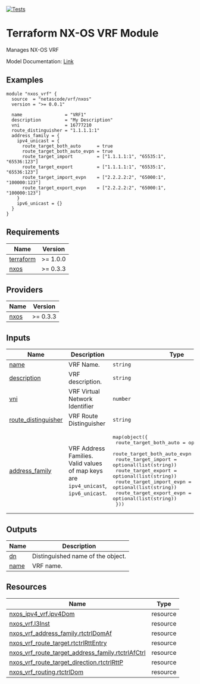 <!-- BEGIN_TF_DOCS -->
[![Tests](https://github.com/netascode/terraform-nxos-vrf/actions/workflows/test.yml/badge.svg)](https://github.com/netascode/terraform-nxos-vrf/actions/workflows/test.yml)

# Terraform NX-OS VRF Module

Manages NX-OS VRF

Model Documentation: [Link](https://developer.cisco.com/docs/cisco-nexus-3000-and-9000-series-nx-api-rest-sdk-user-guide-and-api-reference-release-9-3x/#!configuring-vrfs)

## Examples

```hcl
module "nxos_vrf" {
  source  = "netascode/vrf/nxos"
  version = ">= 0.0.1"

  name                = "VRF1"
  description         = "My Description"
  vni                 = 16777210
  route_distinguisher = "1.1.1.1:1"
  address_family = {
    ipv4_unicast = {
      route_target_both_auto      = true
      route_target_both_auto_evpn = true
      route_target_import         = ["1.1.1.1:1", "65535:1", "65536:123"]
      route_target_export         = ["1.1.1.1:1", "65535:1", "65536:123"]
      route_target_import_evpn    = ["2.2.2.2:2", "65000:1", "100000:123"]
      route_target_export_evpn    = ["2.2.2.2:2", "65000:1", "100000:123"]
    }
    ipv6_unicast = {}
  }
}
```

## Requirements

| Name | Version |
|------|---------|
| <a name="requirement_terraform"></a> [terraform](#requirement\_terraform) | >= 1.0.0 |
| <a name="requirement_nxos"></a> [nxos](#requirement\_nxos) | >= 0.3.3 |

## Providers

| Name | Version |
|------|---------|
| <a name="provider_nxos"></a> [nxos](#provider\_nxos) | >= 0.3.3 |

## Inputs

| Name | Description | Type | Default | Required |
|------|-------------|------|---------|:--------:|
| <a name="input_name"></a> [name](#input\_name) | VRF Name. | `string` | n/a | yes |
| <a name="input_description"></a> [description](#input\_description) | VRF description. | `string` | `""` | no |
| <a name="input_vni"></a> [vni](#input\_vni) | VRF Virtual Network Identifier | `number` | `null` | no |
| <a name="input_route_distinguisher"></a> [route\_distinguisher](#input\_route\_distinguisher) | VRF Route Distinguisher | `string` | `null` | no |
| <a name="input_address_family"></a> [address\_family](#input\_address\_family) | VRF Address Families. Valid values of map keys are `ipv4_unicast`, `ipv6_unicast`. | <pre>map(object({<br>    route_target_both_auto      = optional(bool)<br>    route_target_both_auto_evpn = optional(bool)<br>    route_target_import         = optional(list(string))<br>    route_target_export         = optional(list(string))<br>    route_target_import_evpn    = optional(list(string))<br>    route_target_export_evpn    = optional(list(string))<br>  }))</pre> | `{}` | no |

## Outputs

| Name | Description |
|------|-------------|
| <a name="output_dn"></a> [dn](#output\_dn) | Distinguished name of the object. |
| <a name="output_name"></a> [name](#output\_name) | VRF name. |

## Resources

| Name | Type |
|------|------|
| [nxos_ipv4_vrf.ipv4Dom](https://registry.terraform.io/providers/netascode/nxos/latest/docs/resources/ipv4_vrf) | resource |
| [nxos_vrf.l3Inst](https://registry.terraform.io/providers/netascode/nxos/latest/docs/resources/vrf) | resource |
| [nxos_vrf_address_family.rtctrlDomAf](https://registry.terraform.io/providers/netascode/nxos/latest/docs/resources/vrf_address_family) | resource |
| [nxos_vrf_route_target.rtctrlRttEntry](https://registry.terraform.io/providers/netascode/nxos/latest/docs/resources/vrf_route_target) | resource |
| [nxos_vrf_route_target_address_family.rtctrlAfCtrl](https://registry.terraform.io/providers/netascode/nxos/latest/docs/resources/vrf_route_target_address_family) | resource |
| [nxos_vrf_route_target_direction.rtctrlRttP](https://registry.terraform.io/providers/netascode/nxos/latest/docs/resources/vrf_route_target_direction) | resource |
| [nxos_vrf_routing.rtctrlDom](https://registry.terraform.io/providers/netascode/nxos/latest/docs/resources/vrf_routing) | resource |
<!-- END_TF_DOCS -->